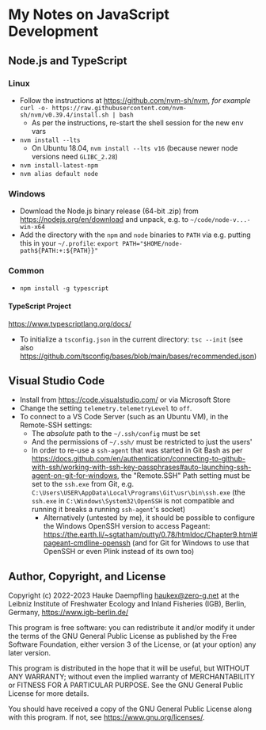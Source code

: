 My Notes on JavaScript Development
==================================

Node.js and TypeScript
----------------------

### Linux

- Follow the instructions at <https://github.com/nvm-sh/nvm>, *for example*
  `curl -o- https://raw.githubusercontent.com/nvm-sh/nvm/v0.39.4/install.sh | bash`
  - As per the instructions, re-start the shell session for the new env vars
- `nvm install --lts`
  - On Ubuntu 18.04, `nvm install --lts v16` (because newer node versions need `GLIBC_2.28`)
- `nvm install-latest-npm`
- `nvm alias default node`

### Windows

- Download the Node.js binary release (64-bit .zip) from <https://nodejs.org/en/download>
  and unpack, e.g. to `~/code/node-v...-win-x64`
- Add the directory with the `npm` and `node` binaries to `PATH` via e.g. putting
  this in your `~/.profile`: `export PATH="$HOME/node-path${PATH:+:${PATH}}"`

### Common

- `npm install -g typescript`

#### TypeScript Project

<https://www.typescriptlang.org/docs/>

- To initialize a `tsconfig.json` in the current directory:
  `tsc --init`
 (see also <https://github.com/tsconfig/bases/blob/main/bases/recommended.json>)

Visual Studio Code
------------------

- Install from <https://code.visualstudio.com/> or via Microsoft Store
- Change the setting `telemetry.telemetryLevel` to `off`.
- To connect to a VS Code Server (such as an Ubuntu VM), in the Remote-SSH settings:
  - The *absolute* path to the `~/.ssh/config` must be set
  - And the permissions of `~/.ssh/` must be restricted to just the users'
  - In order to re-use a `ssh-agent` that was started in Git Bash as per
    <https://docs.github.com/en/authentication/connecting-to-github-with-ssh/working-with-ssh-key-passphrases#auto-launching-ssh-agent-on-git-for-windows>,
    the "Remote.SSH" Path setting must be set to the `ssh.exe` from
    Git, e.g. `C:\Users\USER\AppData\Local\Programs\Git\usr\bin\ssh.exe`
    (the `ssh.exe` in `C:\Windows\System32\OpenSSH` is not compatible and
    running it breaks a running `ssh-agent`'s socket)
    - Alternatively (untested by me), it should be possible to configure the Windows OpenSSH version to
      access Pageant: <https://the.earth.li/~sgtatham/putty/0.78/htmldoc/Chapter9.html#pageant-cmdline-openssh>
      (and for Git for Windows to use that OpenSSH or even Plink instead of its own too)


Author, Copyright, and License
------------------------------

Copyright (c) 2022-2023 Hauke Daempfling <haukex@zero-g.net>
at the Leibniz Institute of Freshwater Ecology and Inland Fisheries (IGB),
Berlin, Germany, <https://www.igb-berlin.de/>

This program is free software: you can redistribute it and/or modify
it under the terms of the GNU General Public License as published by
the Free Software Foundation, either version 3 of the License, or
(at your option) any later version.

This program is distributed in the hope that it will be useful,
but WITHOUT ANY WARRANTY; without even the implied warranty of
MERCHANTABILITY or FITNESS FOR A PARTICULAR PURPOSE. See the
GNU General Public License for more details.

You should have received a copy of the GNU General Public License
along with this program. If not, see <https://www.gnu.org/licenses/>.

